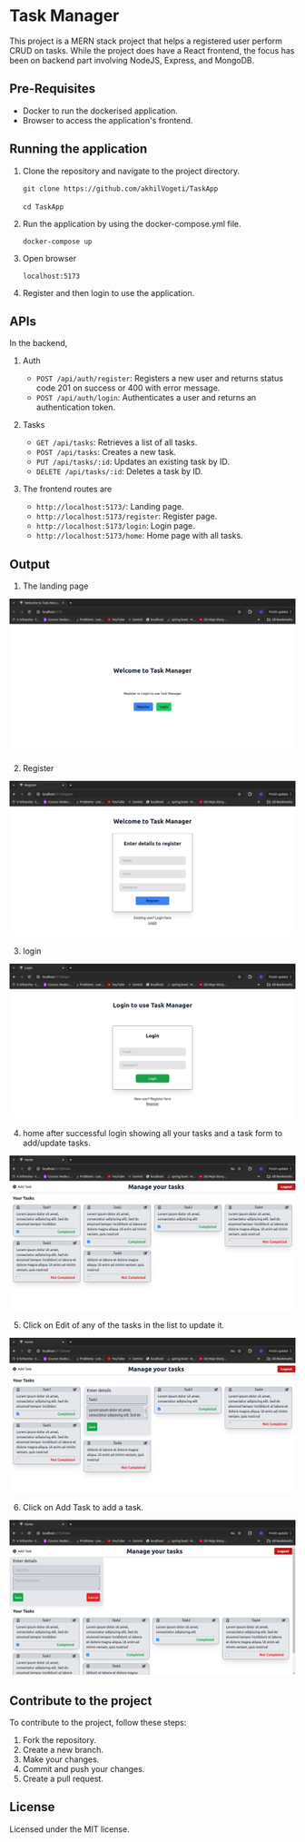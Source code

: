 # Task Manager
This project is a MERN stack project that helps a registered user perform CRUD on tasks. While the project does have a React frontend, the focus has been on backend part involving NodeJS, Express, and MongoDB.

## Pre-Requisites
* Docker to run the dockerised application.
* Browser to access the application's frontend.

## Running the application
1. Clone the repository and navigate to the project directory.
    ```
    git clone https://github.com/akhilVogeti/TaskApp

    cd TaskApp
    ```
2. Run the application by using the docker-compose.yml file.
    ```
    docker-compose up
    ```
3. Open browser 
    ```
    localhost:5173
4. Register and then login to use the application.

## APIs

In the backend,

1. Auth
    * ```POST /api/auth/register```: Registers a new user and returns status code 201 on success or 400 with error message. 
    * ```POST /api/auth/login```: Authenticates a user and returns an authentication token.
    
2. Tasks
    * ```GET /api/tasks```: Retrieves a list of all tasks.
    * ```POST /api/tasks```: Creates a new task.
    * ```PUT /api/tasks/:id```: Updates an existing task by ID.
    * ```DELETE /api/tasks/:id```: Deletes a task by ID.

3. The frontend routes are
    * ```http://localhost:5173/```: Landing page.
    * ```http://localhost:5173/register```: Register page.
    * ```http://localhost:5173/login```: Login page.
    * ```http://localhost:5173/home```: Home page with all tasks.


## Output
1. The landing page

![Landing page](screenshots/improved-ui/welcome-ui.png)

2. Register

![Register](screenshots/improved-ui/register-ui.png)

3. login

![login](screenshots/improved-ui/login-ui.png)

4. home after successful login showing all your tasks and a task form to add/update tasks.

![home](screenshots/improved-ui/dashboard-ui.png)

5. Click on Edit of any of the tasks in the list to update it.

![edit](screenshots/improved-ui//edit-ui.png)

6. Click on Add Task to add a task. 

![add](screenshots/improved-ui/create-ui.png)

## Contribute to the project
To contribute to the project, follow these steps:

1. Fork the repository.
2. Create a new branch.
3. Make your changes.
4. Commit and push your changes.
5. Create a pull request.

## License

Licensed under the MIT license.

